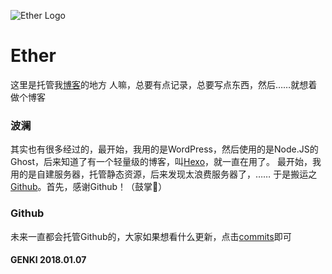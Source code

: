 ![Ether Logo](https://source.kilin.moe/w/icon.webp)
# Ether
这里是托管我[博客](https://kilin.moe)的地方
人嘛，总要有点记录，总要写点东西，然后……就想着做个博客
### 波澜
其实也有很多经过的，最开始，我用的是WordPress，然后使用的是Node.JS的Ghost，后来知道了有一个轻量级的博客，叫[Hexo](https://hexo.io)，就一直在用了。
最开始，我用的是自建服务器，托管静态资源，后来发现太浪费服务器了，……
于是搬运之[Github](https://github.com)。首先，感谢Github！（鼓掌👏）
### Github
未来一直都会托管Github的，大家如果想看什么更新，点击[commits](https://github.com/SexySaiki/SexySaiki.github.io/commits/master)即可


#### GENKI 2018.01.07
